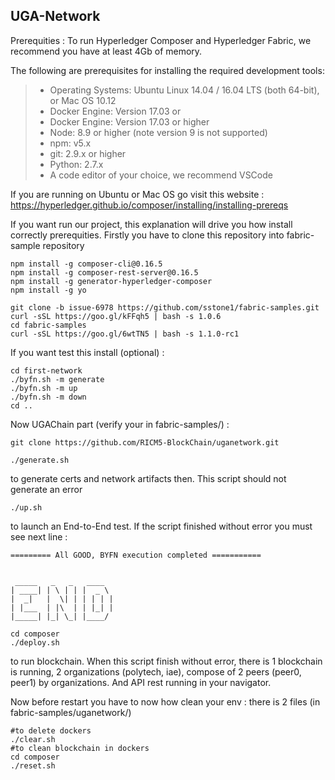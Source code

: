 ## UGA-Network
Prerequities :
To run Hyperledger Composer and Hyperledger Fabric, we recommend you have at least 4Gb of memory.

The following are prerequisites for installing the required development tools:
> * Operating Systems: Ubuntu Linux 14.04 / 16.04 LTS (both 64-bit), or Mac OS 10.12
> * Docker Engine: Version 17.03 or 
> * Docker Engine: Version 17.03 or higher
> * Node: 8.9 or higher (note version 9 is not supported)
> * npm: v5.x
> * git: 2.9.x or higher
> * Python: 2.7.x
> * A code editor of your choice, we recommend VSCode

If you are running on Ubuntu or Mac OS go visit this website : https://hyperledger.github.io/composer/installing/installing-prereqs


If you want run our project, this explanation will drive you how install correctly prerequities.
Firstly you have to clone this repository into fabric-sample repository

```
npm install -g composer-cli@0.16.5
npm install -g composer-rest-server@0.16.5
npm install -g generator-hyperledger-composer
npm install -g yo
```
```
git clone -b issue-6978 https://github.com/sstone1/fabric-samples.git
curl -sSL https://goo.gl/kFFqh5 | bash -s 1.0.6
cd fabric-samples
curl -sSL https://goo.gl/6wtTN5 | bash -s 1.1.0-rc1
```
If you want test this install (optional) :
```
cd first-network
./byfn.sh -m generate
./byfn.sh -m up
./byfn.sh -m down
cd ..
```
Now UGAChain part (verify your in fabric-samples/) :
```
git clone https://github.com/RICM5-BlockChain/uganetwork.git
```

```
./generate.sh 
```
to generate certs and network artifacts then. This script should not generate an error
```
./up.sh 
```
to launch an End-to-End test. If the script finished without error you must see next line :
```
========= All GOOD, BYFN execution completed =========== 


 _____   _   _   ____   
| ____| | \ | | |  _ \  
|  _|   |  \| | | | | | 
| |___  | |\  | | |_| | 
|_____| |_| \_| |____/  

```

```
cd composer
./deploy.sh
```
to run blockchain. When this script finish without error, there is 1 blockchain is running, 2 organizations (polytech, iae), compose of 2 peers (peer0, peer1) by organizations. And API rest running in your navigator.

Now before restart you have to now how clean your env :
there is 2 files (in fabric-samples/uganetwork/)
```
#to delete dockers
./clear.sh
#to clean blockchain in dockers
cd composer
./reset.sh
```

